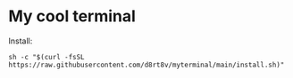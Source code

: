 # My cool terminal
Install:
```
sh -c "$(curl -fsSL https://raw.githubusercontent.com/d8rt8v/myterminal/main/install.sh)"
```
